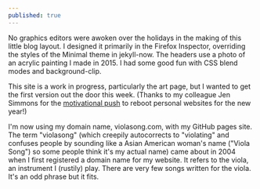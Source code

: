 ```yaml
---
published: true
---
```

No graphics editors were awoken over the holidays in the making of this little blog layout. I designed it primarily in the Firefox Inspector, overriding the styles of the Minimal theme in jekyll-now. The headers use a photo of an acrylic painting I made in 2015. I had some good fun with CSS blend modes and background-clip.

This site is a work in progress, particularly the art page, but I wanted to get the first version out the door this week. (Thanks to my colleague Jen Simmons for the [motivational push](https://twitter.com/jensimmons/status/943513574026174464) to reboot personal websites for the new year!)

I'm now using my domain name, violasong.com, with my GitHub pages site. The term "violasong" (which creepily autocorrects to "violating" and confuses people by sounding like a Asian American woman's name ("Viola Song") so some people think it's my actual name) came about in 2004 when I first registered a domain name for my website. It refers to the viola, an instrument I (rustily) play. There are very few songs written for the viola. It's an odd phrase but it fits.
